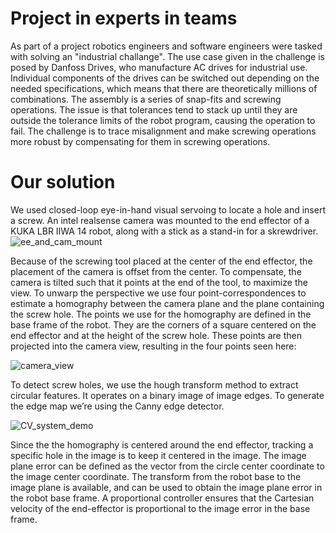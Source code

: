 # Project in experts in teams
As part of a project robotics engineers and software engineers were tasked with solving an "industrial challange".
The use case given in the challenge is posed by Danfoss Drives, who manufacture AC drives for industrial use.
Individual components of the drives can be switched out depending on the needed specifications, which means that there are theoretically millions of combinations. 
The assembly is a series of snap-fits and screwing operations. 
The issue is that tolerances tend to stack up until they are outside the tolerance limits of the robot program, causing the operation to fail.
The challenge is to trace misalignment and make screwing operations more robust by compensating for them in screwing operations.

# Our solution
We used closed-loop eye-in-hand visual servoing to locate a hole and insert a screw.
An intel realsense camera was mounted to the end effector of a KUKA LBR IIWA 14 robot, along with a stick as a stand-in for a skrewdriver.
![ee_and_cam_mount](https://github.com/user-attachments/assets/426a1b72-31da-41f6-a025-4109b2cee552)

Because of the screwing tool placed at the center of the end effector, the placement of the camera is offset from the center. 
To compensate, the camera is tilted such that it points at the end of the tool, to maximize the view.
To unwarp the perspective we use four point-correspondences to estimate a homography between the camera plane and the plane containing the screw hole. 
The points we use for the homography are defined in the base frame of the robot.
They are the corners of a square centered on the end effector and at the height of the screw hole.
These points are then projected into the camera view, resulting in the four points seen here:

![camera_view](https://github.com/user-attachments/assets/eacc21f8-f80e-47e6-b5b5-51e64b7e5b56)

To detect screw holes, we use the hough transform method to extract circular features.
It operates on a binary image of image edges.
To generate the edge map we’re using the Canny edge detector.

![CV_system_demo](https://github.com/user-attachments/assets/df58b88d-8454-4ad2-9b59-e06df27aa506)

Since the the homography is centered around the end effector, tracking a specific hole in the image is to keep it centered in the image.
The image plane error can be defined as the vector from the circle center coordinate to the image center coordinate.
The transform from the robot base to the image plane is available, and can be used to obtain the image plane error in the robot base frame.
A proportional controller ensures that the Cartesian velocity of the end-effector is proportional to the image error in the base frame.
